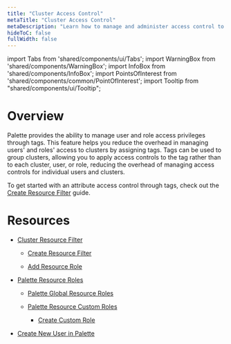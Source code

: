 ```yaml
---
title: "Cluster Access Control"
metaTitle: "Cluster Access Control"
metaDescription: "Learn how to manage and administer access control to clusters through tags."
hideToC: false
fullWidth: false
---
```


import Tabs from 'shared/components/ui/Tabs';
import WarningBox from 'shared/components/WarningBox';
import InfoBox from 'shared/components/InfoBox';
import PointsOfInterest from 'shared/components/common/PointOfInterest';
import Tooltip from "shared/components/ui/Tooltip";


# Overview

Palette provides the ability to manage user and role access privileges through tags. This feature helps you reduce the overhead in managing users' and roles' access to clusters by assigning tags. Tags can be used to group clusters, allowing you to apply access controls to the tag rather than to each cluster, user, or role, reducing the overhead of managing access controls for individual users and clusters.

To get started with an attribute access control through tags, check out the [Create Resource Filter](/clusters/cluster-management/cluster-tag-filter/create-add-filter) guide.


# Resources

* [Cluster Resource Filter](/clusters/cluster-management/cluster-tag-filter/create-add-filter)
    
   * [Create Resource Filter](/clusters/cluster-management/cluster-tag-filter/create-add-filter#createresourcefilter)

  * [Add Resource Role](/clusters/cluster-management/cluster-tag-filter/create-add-filter#addresourcerole)


* [Palette Resource Roles](/user-management/palette-rbac/resource-scope-roles-permissions)

  * [Palette Global Resource Roles](/user-management/palette-rbac/resource-scope-roles-permissions#paletteglobalresourceroles)

  * [Palette Resource Custom Roles](/user-management/palette-rbac/resource-scope-roles-permissions#palettecustomresourceroles)

    * [Create Custom Role](/user-management/new-user#createcustomrole)


* [Create New User in Palette](/user-management/new-user#createanewuser)


<br />

